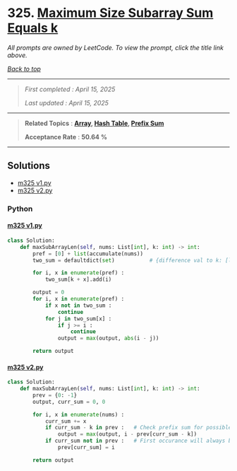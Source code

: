 # 325. [Maximum Size Subarray Sum Equals k](<https://leetcode.com/problems/maximum-size-subarray-sum-equals-k>)

*All prompts are owned by LeetCode. To view the prompt, click the title link above.*

*[Back to top](<../README.md>)*

------

> *First completed : April 15, 2025*
>
> *Last updated : April 15, 2025*

------

> **Related Topics** : **[Array](<by_topic/Array.md>), [Hash Table](<by_topic/Hash Table.md>), [Prefix Sum](<by_topic/Prefix Sum.md>)**
>
> **Acceptance Rate** : **50.64 %**

------

## Solutions

- [m325 v1.py](<../my-submissions/m325 v1.py>)
- [m325 v2.py](<../my-submissions/m325 v2.py>)
### Python
#### [m325 v1.py](<../my-submissions/m325 v1.py>)
```Python
class Solution:
    def maxSubArrayLen(self, nums: List[int], k: int) -> int:
        pref = [0] + list(accumulate(nums))
        two_sum = defaultdict(set)           # {difference val to k: [list of index sources]}

        for i, x in enumerate(pref) :
            two_sum[k + x].add(i)

        output = 0
        for i, x in enumerate(pref) :
            if x not in two_sum :
                continue
            for j in two_sum[x] :
                if j >= i :
                    continue
                output = max(output, abs(i - j))

        return output
```

#### [m325 v2.py](<../my-submissions/m325 v2.py>)
```Python
class Solution:
    def maxSubArrayLen(self, nums: List[int], k: int) -> int:
        prev = {0: -1}
        output, curr_sum = 0, 0

        for i, x in enumerate(nums) :
            curr_sum += x
            if curr_sum - k in prev :   # Check prefix sum for possible k match
                output = max(output, i - prev[curr_sum - k])
            if curr_sum not in prev :   # First occurance will always be farthest / longest
                prev[curr_sum] = i

        return output
```

